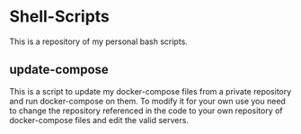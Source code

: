 # Shell-Scripts

This is a repository of my personal bash scripts.

## update-compose

This is a script to update my docker-compose files from a private repository and run docker-compose on them. To modify it for your own use you need to change the repository referenced in the code to your own repository of docker-compose files and edit the valid servers.
